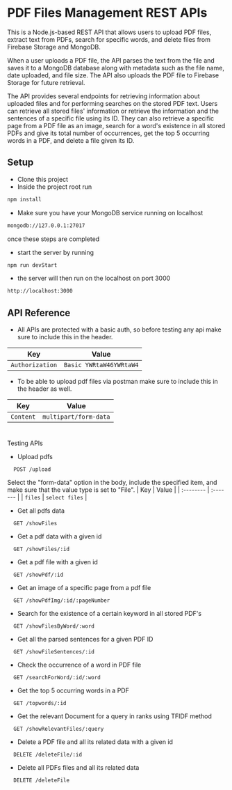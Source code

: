 
# PDF Files Management REST APIs 
This is a Node.js-based REST API that allows users to upload PDF files, extract text from PDFs, search for specific words, and delete files from Firebase Storage and MongoDB.

When a user uploads a PDF file, the API parses the text from the file and saves it to a MongoDB database along with metadata such as the file name, date uploaded, and file size. The API also uploads the PDF file to Firebase Storage for future retrieval.

The API provides several endpoints for retrieving information about uploaded files and for performing searches on the stored PDF text. Users can retrieve all stored files' information or retrieve the information and the sentences of a specific file using its ID. They can also retrieve a specific page from a PDF file as an image, search for a word's existence in all stored PDFs and give its total number of occurrences, get the top 5 occurring words in a PDF, and delete a file given its ID.

## Setup
- Clone this project 
- Inside the project root run
```bash
npm install
```
- Make sure you have your MongoDB service running on localhost
```bash
mongodb://127.0.0.1:27017
```

once these steps are completed 
- start the server by running
```bash
npm run devStart
```
- the server will then run on the localhost on port 3000
```bash
http://localhost:3000
```

## API Reference

- All APIs are protected with a basic auth, so before testing any api make sure to include this in the header.


| Key           | Value         |
| ------------- | ------------- |
| `Authorization`  | `Basic YWRtaW46YWRtaW4`  |

- To be able to upload pdf files via postman make sure to include this in the header as well.


| Key           | Value         |
| ------------- | ------------- |
| `Content`  | `multipart/form-data`  |


#
Testing APIs
- Upload pdfs

```
  POST /upload
```

Select the "form-data" option in the body, include the specified item, and make sure that the value type is set to "File".
| Key | Value     |
| :-------- | :------- |
| `files` | `select files` |

- Get all pdfs data

```
  GET /showFiles
```
- Get a pdf data with a given id

```
  GET /showFiles/:id
```
- Get a pdf file with a given id
```
  GET /showPdf/:id
```

- Get an image of a specific page from a pdf file

```
  GET /showPdfImg/:id/:pageNumber
```

- Search for the existence of a certain keyword in all stored PDF's
```
  GET /showFilesByWord/:word
```

- Get all the parsed sentences for a given PDF ID
```
  GET /showFileSentences/:id
```

- Check the occurrence of a word in PDF file
```
  GET /searchForWord/:id/:word
```

- Get the top 5 occurring words in a PDF
```
  GET /topwords/:id
```

- Get the relevant Document for a query in ranks using TFIDF method
```
  GET /showRelevantFiles/:query
```

- Delete a PDF file and all its related data with a given id
```
  DELETE /deleteFile/:id
```

- Delete all PDFs files and all its related data
```
  DELETE /deleteFile
```


